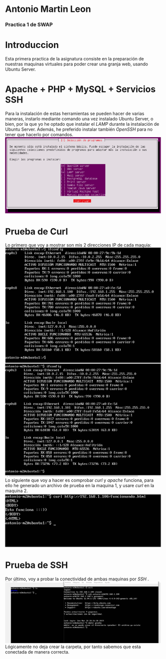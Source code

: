 #                   Antonio Martin Leon
###                  Practica 1 de SWAP

# Introduccion
Esta primera practica de la asignatura consiste en la preparación de nuestras maquinas virtuales para poder crear una granja web, usando Ubuntu Server.
# Apache + PHP + MySQL + Servicios SSH
Para la instalación de estas herramientas se pueden hacer de varias maneras, instarlo mediante comando una vez instalado Ubuntu Server, o bien, por la que yo he optado que instalar el *LAMP* durante la instalación de Ubuntu Server.
Además, he preferido instalar también *OpenSSH* para no tener que hacerlo por comandos.
![imagen](https://github.com/antonioml97/SWAP/blob/master/practica1/Imagenes/ConfiguracionLAMP.png)
# Prueba de Curl
Lo primero que voy a mostrar son mis 2 direcciones IP de cada maquia:
![image](https://github.com/antonioml97/SWAP/blob/master/practica1/Imagenes/Maquina1_IP.png)
![image](https://github.com/antonioml97/SWAP/blob/master/practica1/Imagenes/Maquina2IP.png)
Lo siguiente que voy a hacer es comprobar *curl* y *apache* funciona, para ello he generado un archivo de prueba en la maquina 1, y usare *curl* en la maquina 2.
![image](https://github.com/antonioml97/SWAP/blob/master/practica1/Imagenes/PruebaCurl.png)
# Prueba de SSH
Por último, voy a probar la conectividad de ambas maquinas por *SSH* .
![image](https://github.com/antonioml97/SWAP/blob/master/practica1/Imagenes/SSH.png)
Lógicamente no deja crear la carpeta, por tanto sabemos que esta conectada de manera correcta.
